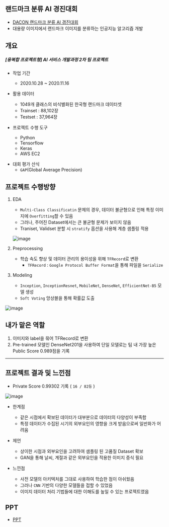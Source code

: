 ## 랜드마크 분류 AI 경진대회

* [DACON 랜드마크 분류 AI 경진대회](https://dacon.io/competitions/official/235585/overview/)
* 대용량 이미지에서 랜드마크 이미지를 분류하는 인공지능 알고리즘 개발



## 개요

##### [융복합 프로젝트형] AI 서비스 개발과정 2차 팀 프로젝트

- 작업 기간
  - 2020.10.28 ~ 2020.11.16



- 활용 데이터
  * 1049개 클래스의 비식별화된 한국형 랜드마크 데이터셋
  * Trainset : 88,102장
  * Testset : 37,964장



- 프로젝트 수행 도구
  - Python
  - Tensorflow
  - Keras
  - AWS EC2



* 대회 평가 산식
  * `GAP`(Global Average Precision) 



## 프로젝트 수행방향

1. EDA

   * `Multi-Class Classificatin` 문제의 경우,  데이터 불균형으로 인해 특정 이미지에 `Overfitting`할 수 있음
   * 그러나, 주어진 Dataset에서는 큰 불균형 문제가 보이지 않음
   * Traniset, Validset 분할 시 `stratify` 옵션을 사용해 계층 샘플링 적용

   ![image](https://user-images.githubusercontent.com/65941859/106568290-75183880-6576-11eb-9c2c-a428b5948e93.png)

   

2. Preprocessing

   * 학습 속도 향상 및 데이터 관리의 용이성을 위해 `TFRecord`로 변환
     * `TFRecord` : `Google Protocol Buffer Format`을 통해 파일을 `Serialize`

   

3. Modeling

   * `Inception`, `InceptionResnet`, `MobileNet`, `DenseNet`, `EfficientNet-B5` 모델 생성
   * `Soft Voting` 앙상블을 통해 확률값 도출 

![image](https://user-images.githubusercontent.com/65941859/106570466-42237400-6579-11eb-861a-aeb59bb1d1a8.png)



## 내가 맡은 역할

1. 이미지와 label을 묶어 TFRecord로 변환
2. Pre-trained 모델인 DenseNet201을 사용하여 단일 모델로는 팀 내 가장 높은  Public Score 0.989점을 기록



---

## 프로젝트 결과 및 느낀점

* Private Score 0.99302 기록 ( `16 / 82등` )

![image](https://user-images.githubusercontent.com/65941859/106571295-50be5b00-657a-11eb-8c45-91554cb48823.png)





* 한계점
  * 같은 시점에서 확보된 데이터가 대부분으로 데이터의 다양성이 부족함
  * 특정 데이터가 수집된 시기의 외부요인의 영향을 크게 받음으로써 일반화가 어려움





* 제언
  * 상이한 시점과 외부요인을 고려하여 샘플링 된 고품질 Dataset 확보
  * GAN을 통해 날씨, 계절과 같은 외부요인을 적용한 이미지 증식 필요





* 느낀점
  * 사전 모델의 아키텍처를 그대로 사용하여 학습한 점이 아쉬웠음
  * 그러나 `CNN` 기반의 다양한 모델들을 접할 수 있었음
  * 이미지 데이터 처리 기법들에 대한 이해도를 높일 수 있는 프로젝트였음





## PPT

* [PPT](./landmark_classification.pptx)